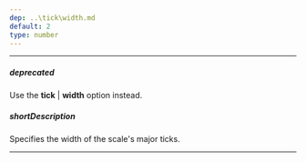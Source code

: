 ```yaml
---
dep: ..\tick\width.md
default: 2
type: number
---
```

---
##### deprecated
Use the **tick** | **width** option instead.

##### shortDescription
Specifies the width of the scale's major ticks.

---
